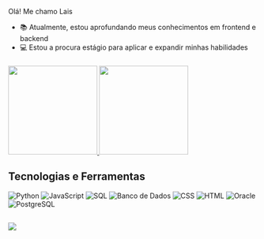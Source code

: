 Olá! Me chamo Lais


- 📚 Atualmente, estou aprofundando meus conhecimentos em frontend e backend
- 💻 Estou a procura estágio para aplicar e expandir minhas habilidades

###



<div>
  <a href="https://github.com/laisregi">
    <img height="180em" src="https://github-readme-stats.vercel.app/api?username=laisregi&show_icons=true&theme=dracula&include_all_commits=true&count_private=true&cache_buster=1622542800000" />
    <img height="180em" src="https://github-readme-stats.vercel.app/api/top-langs/?username=laisregi&layout=compact&langs_count=16&theme=dracula&cache_buster=1622542800000" />
  </a>
</div>


## Tecnologias e Ferramentas

![Python](https://img.shields.io/badge/Python-000?style=for-the-badge&logo=python)
![JavaScript](https://img.shields.io/badge/JavaScript-000?style=for-the-badge&logo=javascript)
![SQL](https://img.shields.io/badge/SQL-000?style=for-the-badge&logo=postgresql)
![Banco de Dados](https://img.shields.io/badge/Banco%20de%20Dados-000?style=for-the-badge&logo=oracle)
![CSS](https://img.shields.io/badge/CSS-000?style=for-the-badge&logo=css3)
![HTML](https://img.shields.io/badge/HTML-000?style=for-the-badge&logo=html5)
![Oracle](https://img.shields.io/badge/Oracle-000?style=for-the-badge&logo=oracle)
![PostgreSQL](https://img.shields.io/badge/PostgreSQL-000?style=for-the-badge&logo=postgresql)

###


##

<div>
<a href="mailto:lais82013@gmail.com"> <img src="https://img.shields.io/badge/-Gmail-c14438?style=flat-square&logo=Gmail&logoColor=white" ></a>
  
</div>

